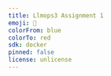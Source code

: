 ```yaml
---
title: Llmops3 Assignment 1
emoji: 🚀
colorFrom: blue
colorTo: red
sdk: docker
pinned: false
license: unlicense
---
```

